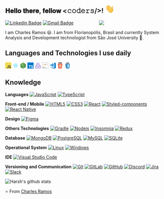 <h2> 𝐇𝐞𝐥𝐥𝐨 𝐭𝐡𝐞𝐫𝐞, 𝐟𝐞𝐥𝐥𝐨𝐰 <𝚌𝚘𝚍𝚎𝚛𝚜/>! <img src="https://raw.githubusercontent.com/ABSphreak/ABSphreak/master/gifs/Hi.gif" width="30px"></h2>

<img align='right' src='https://user-images.githubusercontent.com/5713670/87202985-820dcb80-c2b6-11ea-9f56-7ec461c497c3.gif' width='200"'>

[![Linkedin Badge](https://img.shields.io/badge/-charlesrramos-blue?style=flat-square&logo=Linkedin&logoColor=white&link=https://www.linkedin.com/in/charlesrramos/)](https://www.linkedin.com/in/charlesrramos/) 
[![Gmail Badge](https://img.shields.io/badge/-charlesrobertramos@gmail.com-c14438?style=flat-square&logo=Gmail&logoColor=white&link=mailto:charlesrobertramos@gmail.com)](mailto:charlesrobertramos@gmail.com)

I am Charles Ramos 😃. I am from Florianopólis, Brasil and currently System Analysis and Development technologist from São José University 🏫. 
## Languages and Technologies I use daily

<code><img height="20" src="https://raw.githubusercontent.com/github/explore/80688e429a7d4ef2fca1e82350fe8e3517d3494d/topics/javascript/javascript.png"></code>
<code><img height="20" src="https://raw.githubusercontent.com/github/explore/80688e429a7d4ef2fca1e82350fe8e3517d3494d/topics/react/react.png"></code>
<code><img height="20" src="https://raw.githubusercontent.com/github/explore/80688e429a7d4ef2fca1e82350fe8e3517d3494d/topics/nodejs/nodejs.png"></code>
<code><img height="20" src="https://raw.githubusercontent.com/github/explore/80688e429a7d4ef2fca1e82350fe8e3517d3494d/topics/typescript/typescript.png"></code>
<code><img height="20" src="https://raw.githubusercontent.com/github/explore/80688e429a7d4ef2fca1e82350fe8e3517d3494d/topics/redux/redux.png"></code>
<code><img height="20" src="https://raw.githubusercontent.com/github/explore/80688e429a7d4ef2fca1e82350fe8e3517d3494d/topics/styled-components/styled-components.png"></code>
<code><img height="20" src="https://raw.githubusercontent.com/github/explore/80688e429a7d4ef2fca1e82350fe8e3517d3494d/topics/visual-studio-code/visual-studio-code.png"></code>
<code><img height="20" src="https://raw.githubusercontent.com/github/explore/80688e429a7d4ef2fca1e82350fe8e3517d3494d/topics/html/html.png"></code>
<code><img height="20" src="https://raw.githubusercontent.com/github/explore/80688e429a7d4ef2fca1e82350fe8e3517d3494d/topics/css/css.png"></code>


## Knowledge

**Languages**
[![JavaScript](https://img.shields.io/badge/-JavaScript-black?style=flat-square&logo=javascript)](https://github.com/CharlesrRamos/)
[![TypeScript](https://img.shields.io/badge/-TypeScript-007ACC?style=flat-square&logo=typescript)](https://github.com/CharlesrRamos/)

**Front-end / Mobile**
[![HTML5](https://img.shields.io/badge/-HTML5-E34F26?style=flat-square&logo=html5&logoColor=white)](https://github.com/CharlesrRamos/)
[![CSS3](https://img.shields.io/badge/-CSS3-1572B6?style=flat-square&logo=css3)](https://github.com/CharlesrRamos/)
[![React](https://img.shields.io/badge/-React-black?style=flat-square&logo=react)](https://github.com/CharlesrRamos/)
[![Styled-components](https://img.shields.io/badge/-Styled%20Components-pink?style=flat-square&logo=styled-components)](https://github.com/CharlesrRamos/)
[![React Native](https://img.shields.io/badge/-ReactNative-black?style=flat-square&logo=react)](https://github.com/CharlesrRamos/)

**Design**
[![Figma](https://img.shields.io/badge/-Figma-ffbaba?style=flat-square&logo=figma)](https://github.com/CharlesrRamos/)

**Others Technologies**
[![Gradle](https://img.shields.io/badge/-Gradle-02303A?style=flat-square&logo=Gradle)](https://github.com/CharlesrRamos/)
[![Nodejs](https://img.shields.io/badge/-Nodejs-black?style=flat-square&logo=Node.js)](https://github.com/CharlesrRamos/)
[![Insomnia](https://img.shields.io/badge/-Insomnia-5849BE?style=flat-square&logo=Insomnia)](https://github.com/CharlesrRamos/)
[![Redux](https://img.shields.io/badge/-Redux-764ABC?style=flat-square&logo=redux)](https://github.com/CharlesrRamos/)

**Database**
[![MongoDB](https://img.shields.io/badge/-MongoDB-black?style=flat-square&logo=mongodb)](https://github.com/CharlesrRamos/)
[![PostgreSQL](https://img.shields.io/badge/-PostgreSQL-336791?style=flat-square&logo=postgresql)](https://github.com/CharlesrRamos/)
[![MySQL](https://img.shields.io/badge/-MySQL-a0c4db?style=flat-square&logo=mysql)](https://github.com/CharlesrRamos/)
[![SQLite](https://img.shields.io/badge/-SQLite-003B57?style=flat-square&logo=sqlite)](https://github.com/CharlesrRamos/)

**Operational System**
[![Linux](https://img.shields.io/badge/-Linux-333333?style=flat-square&logo=Linux)](https://github.com/CharlesrRamos/)
[![Windows](https://img.shields.io/badge/-Windows-0078D6?style=flat-square&logo=Windows)](https://github.com/CharlesrRamos/)

**IDE**
[![Visual Studio Code](https://img.shields.io/badge/-Visual%20Studio%20Code-007ACC?style=flat-square&logo=VisualStudioCode)](https://github.com/CharlesrRamos/)

**Versioning and Communication**
[![Git](https://img.shields.io/badge/-Git-black?style=flat-square&logo=git)](https://github.com/CharlesrRamos/)
[![GitLab](https://img.shields.io/badge/-GitLab-FCA121?style=flat-square&logo=gitlab)](https://github.com/CharlesrRamos/)
[![GitHub](https://img.shields.io/badge/-GitHub-181717?style=flat-square&logo=github)](https://github.com/CharlesrRamos/)
[![Discord](https://img.shields.io/badge/-Discord-000000?style=flat-square&logo=Discord)](https://github.com/CharlesrRamos/)
[![Jira](https://img.shields.io/badge/-Jira-0052CC?style=flat-square&logo=Jira)](https://github.com/CharlesrRamos/)
[![Slack](https://img.shields.io/badge/-Slack-4A154B?style=flat-square&logo=Slack)](https://github.com/CharlesrRamos/)

![Harsh's github stats](https://github-readme-stats.vercel.app/api?username=charlesrRamos&hide=["issues"]&show_icons=true)

⭐️ From [Charles Ramos](https://www.linkedin.com/in/charlesrramos/)

